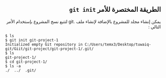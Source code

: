 <div dir="rtl">

## الطريقة المختصرة للأمر `git init`

يمكن إنشاء مجلد للمشروع بالإضافة لإنشاء ملف .git لتتبع نسخ المشروع بإستخدام الأمر التالي :

<div dir="ltr">
  
```
$ ls
$ git init git-project-1
Initialized empty Git repository in C:/Users/temx3/Desktop/tuwaiq-git/Giit/git-project/git-project-1/.git/
$ ls
git-project-1/
$ cd git-project-1/
$ ls -a
./  ../  .git/

```
</div>
